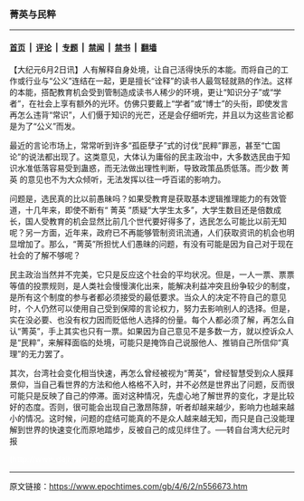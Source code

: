 ### 菁英与民粹

---

#### [首页](../../../..?n556673) &nbsp;|&nbsp; [评论](../../../../../epoch-comment?n556673) &nbsp;|&nbsp; [专题](../../../../../epoch-special?n556673) &nbsp;|&nbsp; [禁闻](../../../../../epoch-news?n556673) &nbsp;|&nbsp; [禁书](../../../../../books?n556673) &nbsp;|&nbsp; [翻墙](https://github.com/gfw-breaker/nogfw/blob/master/README.md?n556673)


<div class="post_content" id="artbody" itemprop="articleBody">
 <!-- article content begin -->
 <p>
  【大纪元6月2日讯】人有解释自身处境，让自己活得快乐的本能。而将自己的工作或行业与“公义”连结在一起，更是擅长“诠释”的读书人最驾轻就熟的作法。这样的本能，搭配教育机会受到管制造成读书人稀少的环境，更让“知识分子”或“学者”，在社会上享有额外的光环。仿佛只要戴上“学者”或“博士”的头衔，即使发言再怎么违背“常识”，人们慑于知识的光芒，还是会仔细听完，并且以为这些言论都是为了“公义”而发。
 </p>
 <p>
  最近的言论市场上，常常听到许多“孤臣孽子”式的讨伐“民粹”罪恶，甚至“亡国论”的说法都出现了。这类意见，大体认为庸俗的民主政治中，大多数选民由于知识水准低落容易受到蛊惑，而无法做出理性判断，导致政策品质低落。而少数
  <ok href="https://www.epochtimes.com/gb/tag/%E8%8F%81%E8%8B%B1.html">
   菁英
  </ok>
  的意见也不为大众倾听，无法发挥以往一呼百诺的影响力。
 </p>
 <p>
  问题是，选民真的比以前愚昧吗？如果受教育是获取基本逻辑推理能力的有效管道，十几年来，即使不断有“
  <ok href="https://www.epochtimes.com/gb/tag/%E8%8F%81%E8%8B%B1.html">
   菁英
  </ok>
  ”质疑“大学生太多”，大学生数目还是倍数成长，国人受教育的机会显然比前几个世代要好得多了，选民怎么可能比以前无知呢？另一方面，近年来，政府已不再能够管制资讯流通，人们获取资讯的机会也明显增加了。那么，“菁英”所担忧人们愚昧的问题，有没有可能是因为自己对于现在社会的了解不够呢？
 </p>
 <p>
  民主政治当然并不完美，它只是反应这个社会的平均状况。但是，一人一票、票票等值的投票规则，是人类社会慢慢演化出来，能解决利益冲突且纷争较少的制度，是所有这个制度的参与者都必须接受的最低要求。当众人的决定不符自己的意见时，个人仍然可以使用自己受到保障的言论权力，努力去影响别人的选择。但是，实在没必要、也没有权力因而贬低他人选择的份量。每个人都必须了解，再怎么自认“菁英”，手上其实也只有一票。如果因为自己意见不是多数一方，就以控诉众人是“民粹”，来解释面临的处境，可能只是掩饰自己说服他人、推销自己所信仰“真理”的无力罢了。
 </p>
 <p>
  其次，台湾社会变化相当快速，再怎么曾经被视为“菁英”，曾经智慧受到众人膜拜景仰，当自己看世界的方法和他人格格不入时，并不必然是世界出了问题，反而很可能只是反映了自己的停滞。面对这种情况，先虚心地了解世界的变化，才是比较好的态度。否则，很可能会出现自己激昂陈辞，听者却越来越少，影响力也越来越小的情况。这时候，问题的症结可能真的不是众人越来越无知，而只是自己没能理解到世界的快速变化而原地踏步，反被自己的成见绊住了。──转自台湾大纪元时报
 </p>
 <p>
  <font color="#ffffff">
   (http://www.dajiyuan.com)
  </font>
 </p>
 <!-- article content end -->
 <div id="below_article_ad">
 </div>
</div>


---

原文链接：https://www.epochtimes.com/gb/4/6/2/n556673.htm